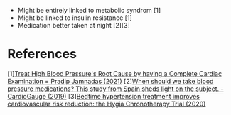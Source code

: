 - Might be entirely linked to metabolic syndrom [1]
- Might be linked to insulin resistance [1]
- Medication better taken at night [2][3]

# References
[1][Treat High Blood Pressure's Root Cause by having a Complete Cardiac Examination = Pradip Jamnadas (2021)](https://www.youtube.com/watch?v=yaf1swrS1_c)
[2][When should we take blood pressure medications? This study from Spain sheds light on the subject. - CardioGauge (2019)](https://www.youtube.com/watch?v=_l75U2DRoqo)
[3][Bedtime hypertension treatment improves cardiovascular risk reduction: the Hygia Chronotherapy Trial (2020)](https://pubmed.ncbi.nlm.nih.gov/31641769/)